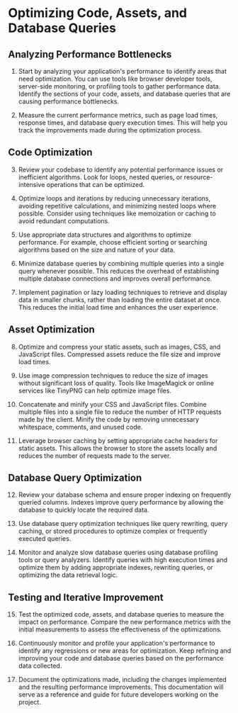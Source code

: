 

# Optimizing Code, Assets, and Database Queries

## Analyzing Performance Bottlenecks

1. Start by analyzing your application's performance to identify areas that need optimization. You can use tools like browser developer tools, server-side monitoring, or profiling tools to gather performance data. Identify the sections of your code, assets, and database queries that are causing performance bottlenecks.

2. Measure the current performance metrics, such as page load times, response times, and database query execution times. This will help you track the improvements made during the optimization process.

## Code Optimization

3. Review your codebase to identify any potential performance issues or inefficient algorithms. Look for loops, nested queries, or resource-intensive operations that can be optimized.

4. Optimize loops and iterations by reducing unnecessary iterations, avoiding repetitive calculations, and minimizing nested loops where possible. Consider using techniques like memoization or caching to avoid redundant computations.

5. Use appropriate data structures and algorithms to optimize performance. For example, choose efficient sorting or searching algorithms based on the size and nature of your data.

6. Minimize database queries by combining multiple queries into a single query whenever possible. This reduces the overhead of establishing multiple database connections and improves overall performance.

7. Implement pagination or lazy loading techniques to retrieve and display data in smaller chunks, rather than loading the entire dataset at once. This reduces the initial load time and enhances the user experience.

## Asset Optimization

8. Optimize and compress your static assets, such as images, CSS, and JavaScript files. Compressed assets reduce the file size and improve load times.

9. Use image compression techniques to reduce the size of images without significant loss of quality. Tools like ImageMagick or online services like TinyPNG can help optimize image files.

10. Concatenate and minify your CSS and JavaScript files. Combine multiple files into a single file to reduce the number of HTTP requests made by the client. Minify the code by removing unnecessary whitespace, comments, and unused code.

11. Leverage browser caching by setting appropriate cache headers for static assets. This allows the browser to store the assets locally and reduces the number of requests made to the server.

## Database Query Optimization

12. Review your database schema and ensure proper indexing on frequently queried columns. Indexes improve query performance by allowing the database to quickly locate the required data.

13. Use database query optimization techniques like query rewriting, query caching, or stored procedures to optimize complex or frequently executed queries.

14. Monitor and analyze slow database queries using database profiling tools or query analyzers. Identify queries with high execution times and optimize them by adding appropriate indexes, rewriting queries, or optimizing the data retrieval logic.

## Testing and Iterative Improvement

15. Test the optimized code, assets, and database queries to measure the impact on performance. Compare the new performance metrics with the initial measurements to assess the effectiveness of the optimizations.

16. Continuously monitor and profile your application's performance to identify any regressions or new areas for optimization. Keep refining and improving your code and database queries based on the performance data collected.

17. Document the optimizations made, including the changes implemented and the resulting performance improvements. This documentation will serve as a reference and guide for future developers working on the project.
